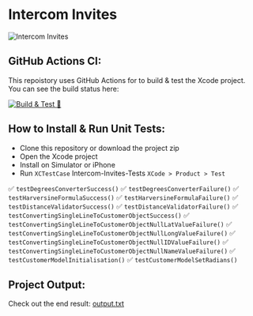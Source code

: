 # Intercom Invites

![Intercom Invites](https://github.com/danielfarrell-transact/Intercom-Invites/blob/main/Intercom-Invites.png)

## GitHub Actions CI:

This repoistory uses GitHub Actions for to build & test the Xcode project. You can see the build status here:

[![Build & Test 🚀](https://github.com/danielfarrell-transact/Intercom-Invites/actions/workflows/build-test.yml/badge.svg)](https://github.com/danielfarrell-transact/Intercom-Invites/actions/workflows/build-test.yml)

## How to Install & Run Unit Tests:

- Clone this repository or download the project zip
- Open the Xcode project
- Install on Simulator or iPhone
- Run `XCTestCase` Intercom-Invites-Tests `XCode > Product > Test`

:white_check_mark: `testDegreesConverterSuccess()`
:white_check_mark: `testDegreesConverterFailure()`
:white_check_mark: `testHarversineFormulaSuccess()`
:white_check_mark: `testHarversineFormulaFailure()`
:white_check_mark: `testDistanceValidatorSuccess()`
:white_check_mark: `testDistanceValidatorFailure()`
:white_check_mark: `testConvertingSingleLineToCustomerObjectSuccess()`
:white_check_mark: `testConvertingSingleLineToCustomerObjectNullLatValueFailure()`
:white_check_mark: `testConvertingSingleLineToCustomerObjectNullLongValueFailure()`
:white_check_mark: `testConvertingSingleLineToCustomerObjectNullIDValueFailure()`
:white_check_mark: `testConvertingSingleLineToCustomerObjectNullNameValueFailure()`
:white_check_mark: `testCustomerModelInitialisation()`
:white_check_mark: `testCustomerModelSetRadians()`

## Project Output:

Check out the end result: [output.txt](https://github.com/danfar93/Intercom-Project/blob/master/output.txt)
